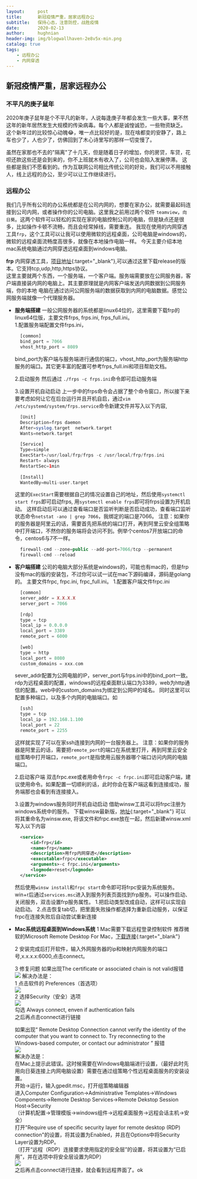 ```yaml
---
layout:     post   				    
title:      新冠疫情严重，居家远程办公
subtitle:   保持心态，注意防控，战胜疫情
date:       2020-02-13				
author:     hughnian				
header-img: img/blogwallhaven-2e8v5x-min.png
catalog: true 						
tags:							
    - 远程办公
    - 内网穿透
---
```


## 新冠疫情严重，居家远程办公

### 不平凡的庚子鼠年

2020年庚子鼠年是个不平凡的新年，人说每逢庚子年都会发生一些大事，果不然这年的新年居然发生大规模的传染病毒。每个人都是诚惶诚恐，一些物资缺乏。
这个新年过的比较惊心动魄😂，唯一点比较好的是，现在啥都变的安静了，路上车也少了，人也少了，仿佛回到了木心诗里写的那样一切变慢了。

虽然在家那也不去的"隔离"了十几天，但是随着日子的增加，你的房贷，车贷，花呗还款这些还是会到来的，你不上班就木有收入了，公司也会陷入发展停滞。
这些都是我们不愿看到的。作为互联网公司相比传统公司的好处，我们可以不用接触人，线上远程的办公，至少可以让工作继续进行。

### 远程办公

我们几乎所有公司的办公系统都是在公司内网的，想要在家办公，就需要最起码连接到公司内网，或者操作你的公司电脑。这里我之前用过两个软件
`teamview`，`向日葵`。这两个软件可以轻松的实现在家的电脑控制公司的电脑，但是缺点还是很多，比如操作卡顿不流畅，而且会经常掉线，需要重连。
我现在使用的内网穿透工具`frp`，这个工具可以让我可以使用微软的远程桌面，公司电脑是windows的，微软的远程桌面流畅度高很多，就像在本地操作电脑一样。
今天主要介绍本地mac系统电脑通过内网穿透远程桌面到windows电脑。

**frp** 内网穿透工具，[项目地址](https://github.com/fatedier/frp){:target="_blank"},可以通过这里下载release的版本。它支持tcp,udp,http,https协议。     
这里主要就两个东西，一个服务端，一个客户端。服务端需要放在公网服务器，客户端直接装内网的电脑上。其主要原理就是内网客户端发送内网数据到公网服务端，你的本地
电脑在通过访问公网服务端的数据获取到内网的电脑数据。感觉公网服务端就像一个代理服务器。    

- **服务端搭建**
  一般公网服务器的系统都是linux64位的，这里需要下载frp的linux64位版，主要文件frps, frps.ini, frps_full.ini。   
  1.配置服务端配置文件frps.ini，
  ```php
    [common]
    bind_port = 7066
    vhost_http_port = 8089
  ```
  bind_port为客户端与服务端进行通信的端口，vhost_http_port为服务端http服务的端口。其它更丰富的配置可参考frps_full.ini和项目帮助文档。    
  
  2.启动服务
  然后通过 `./frps -c frps.ini`命令即可启动服务端    
  
  3.设置开机自动启动
  上一步中的frps命令会占据了整个命令窗口，所以接下来要考虑如何让它在后台运行并且开机自启，通过`vim /etc/systemd/system/frps.service`命令新建文件并写入以下内容,
  ```php
    [Unit]
    Description=frps daemon
    After=syslog.target  network.target
    Wants=network.target
    
    [Service]
    Type=simple
    ExecStart=/usr/loal/frp/frps -c /usr/local/frp/frps.ini
    Restart= always
    RestartSec=1min
    
    [Install]
    WantedBy=multi-user.target
  ```
  这里的`ExecStart`需要根据自己的情况设置自己的地址，然后使用`systemctl start frps`即可启动frps, 用`systemctl enable frps`即可将frps设置为开机启动。
  这样启动后可以通过查看端口是否监听判断是否启动成功，查看端口监听状态命令`netstat -ano | grep 7066`，我绑定的端口是7066。
  注意：如果你的服务器是阿里云的话，需要首先把系统的端口打开，再到阿里云安全组策略中打开端口，不然你的服务端将会访问不到。例举个centos7开放端口的命令，centos6与7不一样。
  ```php
    firewall-cmd --zone=public --add-port=7066/tcp --permanent
    firewall-cmd --reload
  ```      
   
  
  
  
- **客户端搭建**
  公司的电脑大部分系统是windows的，可能也有mac的，但是frp没有mac的版的安装包，不过你可以试一试在mac下源码编译，源码是golang的。
  主要文件frpc, frpc.ini, frpc_full.ini。 
  1.配置客户端文件frpc.ini   
  ```php
    [common]
    server_addr = X.X.X.X
    server_port = 7066
    
    [rdp]
    type = tcp
    local_ip = 0.0.0.0
    local_port = 3389
    remote_port = 6000
    
    [web]
    type = http
    local_port = 8080
    custom_domains = xxx.com
  ```
  sever_addr配置为公网电脑的IP，server_port与frps.ini中的bind_port一致。rdp为远程桌面的配置，windows的远程桌面默认端口为3389，web为http通信的配置。web中的custom_domains为绑定到公网IP的域名。
  同时这里可以配置多种端口，以及多个内网的电脑端口。如
  ```php
    [ssh]
    type = tcp
    local_ip = 192.168.1.100
    local_port = 22
    remote_port = 2255
  ```
  这样就实现了可以在家ssh连接到内网的一台服务器上。
  注意：如果你的服务器是阿里云的话，需要把`remote_port`的端口在系统里打开，再到阿里云安全组策略中打开端口，`remote_port`是指使用云服务器哪个端口访问内网的电脑端口。        
  
  2.启动客户端
  双击frpc.exe或者用命令`frpc -c frpc.ini`即可启动客户端，建议使用命令。如果配置一切顺利的话，此时你会在客户端这看到连接成功，服务端那也会看到有连接接入。   
  
  3.设置为windows服务同时开机自动启动
  借助winsw工具可以将frpc注册为windows系统中的服务。
  下载winsw最新版，[地址](https://github.com/kohsuke/winsw/releases){:target="_blank"} 可以将其重命名为winsw.exe, 将该文件和frpc.exe放在一起，然后新建winsw.xml写入以下内容
  ```xml
    <service>
        <id>frp</id>
        <name>frp</name>
        <description>用frp内网穿透</description>
        <executable>frpc</executable>
        <arguments>-c frpc.ini</arguments>
        <logmode>reset</logmode>
    </service>
  ```
  然后使用`winsw install`和`frpc start`命令即可将frpc安装为系统服务。
  win+r后通过`services.msc`进入到服务列表页面找到frp服务。可以操作启动、关闭服务，双击设置frp服务属性。
  1.把启动类型改成自动，这样可以实现自动启动。
  2.点击恢复tab切，把里面失败操作都选择为重新启动服务，以保证frpc在连接失败后自动尝试重新连接    
  
  
  
  
- **Mac系统远程桌面到Windows系统**
  1 Mac需要下载远程登录控制软件
  推荐微软的Microsoft Remote Desktop For Mac，[下载连接](https://microsoft-remote-desktop-connection.en.softonic.com/mac){:target="_blank"}     
  
  2 安装完成后打开软件，输入外网服务器的ip和映射内网服务的端口号,x.x.x.x:6000,点击connect。   
  
  3 修复问题
  如果出现The certificate or associated chain is not valid报错
  ![](/img/20190630144349283.png)
  解决办法是：   
  1 点击软件的 Preferences（首选项）    
  ![](/img/20190630144745151.png)    
  2 选择Security（安全）选项     
  ![](/img/20190630145039549.png)    
  勾选 Always connect, enven if authentication fails    
  之后再点击connect进行链接      
  
  
  如果出现“ Remote Desktop Connection cannot verify the identity of the computer that you want to connect to. Try reconnecting to the Windows-based computer, or contact our administrator ” 报错     
  ![](/img/20190630145601333.png)    
  解决办法是：   
  在Mac上提示此错误。这时候需要在Windows电脑端进行设置，（最好此时先用向日葵连接上内网电脑设置）需要在通过组策略个性远程桌面服务的安装设置。    
  开始->运行，输入gpedit.msc，打开组策略编辑器    
  进入Computer Configuration->Administrative Templates->Windows Components->Remote Desktop Services->Remote Dekstop Session Host->Security    
  （计算机配置->管理模版->windows组件->远程桌面服务->远程会话主机->安全）    
  打开"Require use of specific security layer for remote desktop (RDP) connection"的设置，将其设置为Enabled，并且在Options中将Security Layer设置为RDP。   
  （打开“远程（RDP）连接要求使用指定的安全层”的设置，将其设置为“已启用”，并在选项中将安全层设置为RDP）    
  ![](/img/2019063015142015.png)   
  之后再点击connect进行连接，就会看到远程界面了。ok    
  